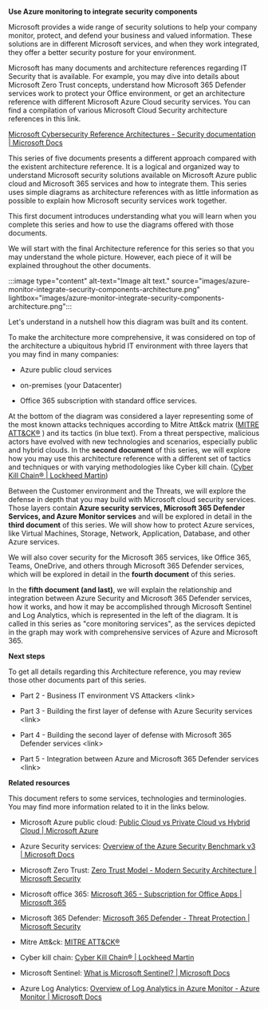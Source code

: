 **Use Azure monitoring to integrate security components**

Microsoft provides a wide range of security solutions to help your
company monitor, protect, and defend your business and valued
information. These solutions are in different Microsoft services, and
when they work integrated, they offer a better security posture for your
environment.

Microsoft has many documents and architecture references regarding IT
Security that is available. For example, you may dive into details about
Microsoft Zero Trust concepts, understand how Microsoft 365 Defender
services work to protect your Office environment, or get an architecture
reference with different Microsoft Azure Cloud security services. You
can find a compilation of various Microsoft Cloud Security architecture
references in this link.

[Microsoft Cybersecurity Reference Architectures - Security
documentation \| Microsoft
Docs](https://docs.microsoft.com/en-us/security/cybersecurity-reference-architecture/mcra)

This series of five documents presents a different approach compared
with the existent architecture reference. It is a logical and organized
way to understand Microsoft security solutions available on Microsoft
Azure public cloud and Microsoft 365 services and how to integrate them.
This series uses simple diagrams as architecture references with as
little information as possible to explain how Microsoft security
services work together.

This first document introduces understanding what you will learn when
you complete this series and how to use the diagrams offered with those
documents.

We will start with the final Architecture reference for this series so
that you may understand the whole picture. However, each piece of it
will be explained throughout the other documents.

:::image type="content" alt-text="Image alt text." source="images/azure-monitor-integrate-security-components-architecture.png" lightbox="images/azure-monitor-integrate-security-components-architecture.png":::

Let's understand in a nutshell how this diagram was built and its
content.

To make the architecture more comprehensive, it was considered on top of
the architecture a ubiquitous hybrid IT environment with three layers
that you may find in many companies:

-   Azure public cloud services

-   on-premises (your Datacenter)

-   Office 365 subscription with standard office services.

At the bottom of the diagram was considered a layer representing some of
the most known attacks techniques according to Mitre Att&ck matrix
([MITRE ATT&CK®](https://attack.mitre.org/) ) and its tactics (in blue
text). From a threat perspective, malicious actors have evolved with new
technologies and scenarios, especially public and hybrid clouds. In the
**second document** of this series, we will explore how you may use this
architecture reference with a different set of tactics and techniques or
with varying methodologies like Cyber kill chain. ([Cyber Kill Chain® \|
Lockheed
Martin](https://www.lockheedmartin.com/en-us/capabilities/cyber/cyber-kill-chain.html))

Between the Customer environment and the Threats, we will explore the
defense in depth that you may build with Microsoft cloud security
services. Those layers contain **Azure security services, Microsoft 365
Defender Services, and Azure Monitor services** and will be explored in
detail in the **third document** of this series. We will show how to
protect Azure services, like Virtual Machines, Storage, Network,
Application, Database, and other Azure services.

We will also cover security for the Microsoft 365 services, like Office
365, Teams, OneDrive, and others through Microsoft 365 Defender
services, which will be explored in detail in the **fourth document** of
this series.

In the **fifth document (and last)**, we will explain the relationship
and integration between Azure Security and Microsoft 365 Defender
services, how it works, and how it may be accomplished through Microsoft
Sentinel and Log Analytics, which is represented in the left of the
diagram. It is called in this series as "core monitoring services", as
the services depicted in the graph may work with comprehensive services
of Azure and Microsoft 365.

**Next steps**

To get all details regarding this Architecture reference, you may review
those other documents part of this series.

-   Part 2 - Business IT environment VS Attackers \<link\>

-   Part 3 - Building the first layer of defense with Azure Security
    services \<link\>

-   Part 4 - Building the second layer of defense with Microsoft 365
    Defender services \<link\>

-   Part 5 - Integration between Azure and Microsoft 365 Defender
    services \<link\>

**Related resources**

This document refers to some services, technologies and terminologies.
You may find more information related to it in the links below.

-   Microsoft Azure public cloud: [Public Cloud vs Private Cloud vs
    Hybrid Cloud \| Microsoft
    Azure](https://azure.microsoft.com/en-us/overview/what-are-private-public-hybrid-clouds/)

-   Azure Security services: [Overview of the Azure Security Benchmark
    v3 \| Microsoft
    Docs](https://docs.microsoft.com/en-us/security/benchmark/azure/overview)

-   Microsoft Zero Trust: [Zero Trust Model - Modern Security
    Architecture \| Microsoft
    Security](https://www.microsoft.com/en-us/security/business/zero-trust)

-   Microsoft office 365: [Microsoft 365 - Subscription for Office Apps
    \| Microsoft 365](https://www.microsoft.com/en-us/microsoft-365)

-   Microsoft 365 Defender: [Microsoft 365 Defender - Threat Protection
    \| Microsoft
    Security](https://www.microsoft.com/en-us/security/business/threat-protection/microsoft-365-defender)

-   Mitre Att&ck: [MITRE ATT&CK®](https://attack.mitre.org/)

-   Cyber kill chain: [Cyber Kill Chain® \| Lockheed
    Martin](https://www.lockheedmartin.com/en-us/capabilities/cyber/cyber-kill-chain.html)

-   Microsoft Sentinel: [What is Microsoft Sentinel? \| Microsoft
    Docs](https://docs.microsoft.com/en-us/azure/sentinel/overview)

-   Azure Log Analytics: [Overview of Log Analytics in Azure Monitor -
    Azure Monitor \| Microsoft
    Docs](https://docs.microsoft.com/en-us/azure/azure-monitor/logs/log-analytics-overview)
